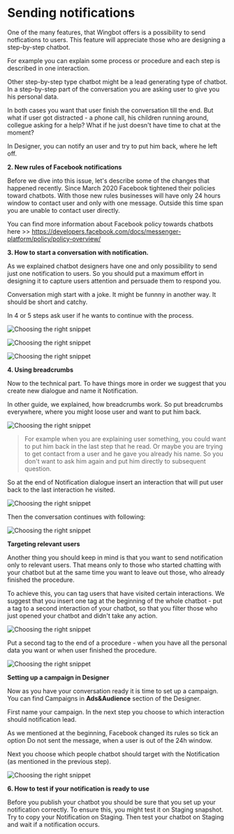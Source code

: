 # Sending notifications

One of the many features, that Wingbot offers is a possibility to send notfications to users. This feature will appreciate those who are designing a step-by-step chatbot. 

For example you can explain some process or procedure and each step is described in one interaction.

Other step-by-step type chatbot might be a lead generating type of chatbot. In a step-by-step part of the conversation you are asking user to give you his personal data.

In both cases you want that user finish the conversation till the end. But what if user got distracted - a phone call, his children running around, collegue asking for a help? What if he just doesn't have time to chat at the moment?

In Designer, you can notify an user and try to put him back, where he left off.

**2. New rules of Facebook notifications** 

Before we dive into this issue, let's describe some of the changes that happened recently. Since March 2020 Facebook tightened their policies toward chatbots. With those new rules businesses will have only 24 hours window to contact user and only with one message. Outside this time span you are unable to contact user directly.

You can find more information about Facebook policy towards chatbots here >> https://developers.facebook.com/docs/messenger-platform/policy/policy-overview/

**3. How to start a conversation with notification.**

As we explained chatbot designers have one and only possibility to send just one notification to users. So you should put a maximum effort in designing it to capture users attention and persuade them to respond you. 

Conversation migh start with a joke. It might be funnny in another way. It should be short and catchy. 

In 4 or 5 steps ask user if he wants to continue with the process.

![Choosing the right snippet](08.png)

![Choosing the right snippet](02.png)

![Choosing the right snippet](03.png)

**4. Using breadcrumbs**

Now to the technical part. To have things more in order we suggest that you create new dialogue and name it Notification.

In other guide, we explained, how breadcrumbs work. So put breadcrumbs everywhere, where you might loose user and want to put him back.

![Choosing the right snippet](04.png)

> For example when you are explaining user something, you could want to put him back in the last step that he read. Or maybe you are trying to get contact from a user and he gave you already his name. So you don't want to ask him again and put him directly to subsequent question.

So at the end of Notification dialogue insert an interaction that will put user back to the last interaction he visited.

![Choosing the right snippet](05.png)

Then the conversation continues with following:

![Choosing the right snippet](09.png)

**Targeting relevant users**

Another thing you should keep in mind is that you want to send notification only to relevant users. That means only to those who started chatting with your chatbot but at the same time you want to leave out those, who already finished the procedure.

To achieve this, you can tag users that have visited certain interactions. We suggest that you insert one tag at the beginning of the whole chatbot - put a tag to a second interaction of your chatbot, so that you filter those who just opened your chatbot and didn't take any action.

![Choosing the right snippet](07.png)

Put a second tag to the end of a procedure - when you have all the personal data you want or when user finished the procedure.

![Choosing the right snippet](06.png)

**Setting up a campaign in Designer**

Now as you have your conversation ready it is time to set up a campaign. You can find Campaigns in **Ads&Audience** section of the Designer.

First name your campaign. In the next step you choose to which interaction should notification lead. 

As we mentioned at the beginning, Facebook changed its rules so tick an option Do not sent the message, when a user is out of the 24h window.

Next you choose which people chatbot should target with the Notification (as mentioned in the previous step).

![Choosing the right snippet](10.png)

**6. How to test if your notification is ready to use**

Before you publish your chatbot you should be sure that you set up your notification correctly. To ensure this, you might test it on Staging snapshot. Try to copy your Notification on Staging. Then test your chatbot on Staging and wait if a notification occurs.
